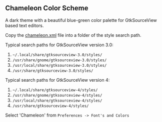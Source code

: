 ## Chameleon Color Scheme

A dark theme with a beautiful blue-green color palette for GtkSourceView based text editors.

Copy the [chameleon.xml](https://github.com/kuladog/gedit-color-scheme/blob/main/chameleon.xml) file into a folder of the style search path. 

Typical search paths for GtkSourceView version 3.0:
1. `~/.local/share/gtksourceview-3.0/styles/`
2. `/usr/share/gnome/gtksourceview-3.0/styles/`
3. `/usr/local/share/gtksourceview-3.0/styles/`
4. `/usr/share/gtksourceview-3.0/styles/`

Typical search paths for GtkSourceView version 4:
1. `~/.local/share/gtksourceview-4/styles/`
2. `/usr/share/gnome/gtksourceview-4/styles/`
3. `/usr/local/share/gtksourceview-4/styles/`
4. `/usr/share/gtksourceview-4/styles/`

Select 'Chameleon' from `Preferences -> Font's and Colors`
